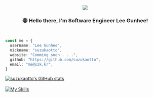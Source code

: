 <p align='center'>
    <img src="https://capsule-render.vercel.app/api?type=waving&color=auto&height=200&section=header&text=Welcome&fontSize=70&animation=fadeIn&fontAlignY=38&desc=to%20my%20Github%20profile&descAlignY=51&descAlign=62"/>
</p>

<h3 align='center'>😁 Hello there, I'm Software Engineer Lee Gunhee!</h3><br>

```typescript
const me = {
  username: "Lee Gunhee",
  nickname: "suzukaotto",
  website: "Comming soon . . .",
  github: "https://github.com/suzukaotto",
  email: "me@szk.kr",
}
```

[![suzukaotto's GitHub stats](https://github-readme-stats.vercel.app/api?username=suzukaotto&hide=stars,issues)](https://github.com/anuraghazra/github-readme-stats)<br><br>
[![My Skills](https://skillicons.dev/icons?i=python,cpp,cs,dotnet,ts,python,raspberrypi,arduino)](https://skillicons.dev)<br>
